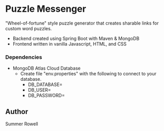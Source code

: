 # Puzzle Messenger

"Wheel-of-fortune" style puzzle generator that creates sharable links for custom word puzzles. 

 * Backend created using Spring Boot with Maven & MongoDB
 * Frontend written in vanilla Javascript, HTML, and CSS

### Dependencies

* MongoDB Atlas Cloud Database
    * Create file "env.properties" with the following to connect to your database.
      * DB_DATABASE=
      * DB_USER=
      * DB_PASSWORD=
     
## Author
Summer Rowell
